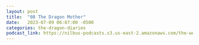 ```yaml
---
layout: post
title:  "08 The Dragon Mother"
date:   2023-07-09 06:07:00 -0500
categories: the-dragon-diaries
podcast_link: https://nilbus-podcasts.s3.us-east-2.amazonaws.com/the-well-trained-mind/The%20Dragon%20Diaries/08%20The%20Dragon%20Mother.mp3
---
```

